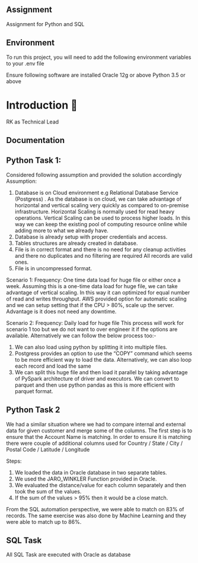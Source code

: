 
## Assignment

Assignment for Python and SQL



## Environment 

To run this project, you will need to add the following environment variables to your .env file

Ensure following software are installed 
Oracle 12g or above
Python 3.5 or above



# Introduction 👋

RK as Technical Lead
## Documentation

## Python Task 1:
Considered following assumption and provided the solution accordingly
Assumption: 
1.	Database is on Cloud environment e.g Relational Database Service (Postgress) . As the database is on cloud, we can take advantage of horizontal and vertical scaling very quickly as compared to on-premise infrastructure.
Horizontal Scaling is normally used for read heavy operations. Vertical Scaling can be used to process higher loads.  In this way we can keep the existing pool of computing resource online while adding more to what we already have.
2.	Database is already setup with proper credentials and access.
3.	Tables structures are already created in database.
4.	File is in correct format and there is no need for any cleanup activities and there no duplicates and no filtering are required All records are valid ones. 
5.	File is in uncompressed format. 

Scenario 1: Frequency:  One time data load for huge file or either once a week. 
Assuming this is a one-time data load for huge file, we can take advantage of vertical scaling. In this way it can optimized for equal number of read and writes throughput. 
AWS provided option for automatic scaling and we can setup setting that if the CPU > 80%, scale up the server.  Advantage is it does not need any downtime.

Scenario 2: Frequency:  Daily load for huge file
This process will work for scenario 1 too but we do not want to over engineer it if the options are available.  Alternatively we can follow the below process too:-
1.	We can also load using python by splitting it into multiple files.
2.	Postgress provides an option to use the “COPY” command which seems to be more efficient way to load the data. Alternatively, we can also loop each record and load the same
3.	We can split this huge file and then load it parallel by taking advantage of PySpark architecture of driver and executors. We can convert to parquet and then use python pandas as this is more efficient with parquet format.







## Python Task 2 
We had a similar situation where we had to compare internal and external data for given customer and merge some of the columns.
The first step is to ensure that the Account Name is matching. In order to ensure it is matching there were couple of additional columns used for Country / State / City / Postal Code / Latitude / Longitude

Steps: 
1.	We loaded the data in Oracle database in two separate tables.
2.	We used the JARO_WINKLER Function provided in Oracle.
3.	We evaluated the distance/value for each column separately and then took the sum of the values. 
4.	If the sum of the values > 95% then it would be a close match.

From the SQL automation perspective, we were able to match on 83% of records. The same exercise was also done by Machine Learning and they were able to match up to 86%.


## SQL Task 
All SQL Task are executed with Oracle as database







